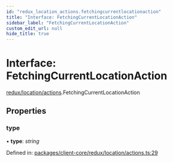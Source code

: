 ```yaml
---
id: "redux_location_actions.fetchingcurrentlocationaction"
title: "Interface: FetchingCurrentLocationAction"
sidebar_label: "FetchingCurrentLocationAction"
custom_edit_url: null
hide_title: true
---
```


# Interface: FetchingCurrentLocationAction

[redux/location/actions](../modules/redux_location_actions.md).FetchingCurrentLocationAction

## Properties

### type

• **type**: *string*

Defined in: [packages/client-core/redux/location/actions.ts:29](https://github.com/xr3ngine/xr3ngine/blob/56376a778/packages/client-core/redux/location/actions.ts#L29)
